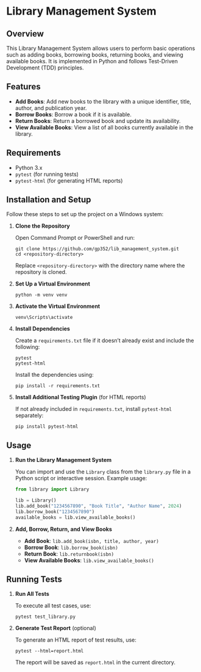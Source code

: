 # Library Management System

## Overview

This Library Management System allows users to perform basic operations such as adding books, borrowing books, returning books, and viewing available books. It is implemented in Python and follows Test-Driven Development (TDD) principles.

## Features

- **Add Books**: Add new books to the library with a unique identifier, title, author, and publication year.
- **Borrow Books**: Borrow a book if it is available.
- **Return Books**: Return a borrowed book and update its availability.
- **View Available Books**: View a list of all books currently available in the library.

## Requirements

- Python 3.x
- `pytest` (for running tests)
- `pytest-html` (for generating HTML reports)

## Installation and Setup

Follow these steps to set up the project on a Windows system:

1. **Clone the Repository**

    Open Command Prompt or PowerShell and run:

    ```
    git clone https://github.com/gp352/lib_management_system.git
    cd <repository-directory>
    ```

    Replace `<repository-directory>` with the directory name where the repository is cloned.

2. **Set Up a Virtual Environment**

    ```
    python -m venv venv
    ```

3. **Activate the Virtual Environment**

    ```
    venv\Scripts\activate
    ```

4. **Install Dependencies**

    Create a `requirements.txt` file if it doesn’t already exist and include the following:

    ```text
    pytest
    pytest-html
    ```

    Install the dependencies using:

    ```
    pip install -r requirements.txt
    ```

5. **Install Additional Testing Plugin** (for HTML reports)

    If not already included in `requirements.txt`, install `pytest-html` separately:

    ```
    pip install pytest-html
    ```

## Usage

1. **Run the Library Management System**

    You can import and use the `Library` class from the `library.py` file in a Python script or interactive session. Example usage:

    ```python
    from library import Library

    lib = Library()
    lib.add_book("1234567890", "Book Title", "Author Name", 2024)
    lib.borrow_book("1234567890")
    available_books = lib.view_available_books()
    ```

2. **Add, Borrow, Return, and View Books**

    - **Add Book**: `lib.add_book(isbn, title, author, year)`
    - **Borrow Book**: `lib.borrow_book(isbn)`
    - **Return Book**: `lib.returnbook(isbn)`
    - **View Available Books**: `lib.view_available_books()`

## Running Tests

1. **Run All Tests**

    To execute all test cases, use:

    ```
    pytest test_library.py
    ```

2. **Generate Test Report** (optional)

    To generate an HTML report of test results, use:

    ```
    pytest --html=report.html
    ```

    The report will be saved as `report.html` in the current directory.





